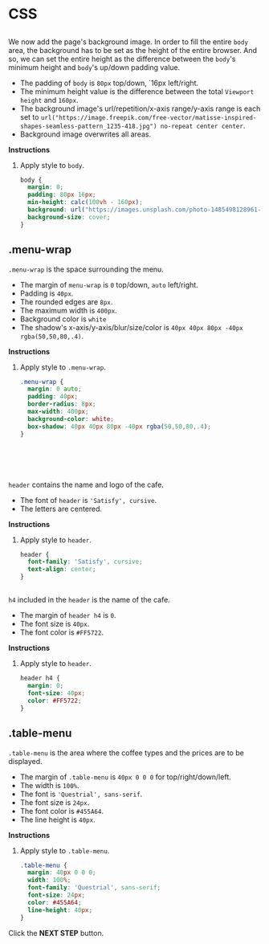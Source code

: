# CSS
## <body>
We now add the page's background image. In order to fill the entire `body` area, the background has to be set as the height of the entire browser. And so, we can set the entire height as the difference between the `body`'s minimum height and `body`'s up/down padding value. 
* The padding of `body` is `80px` top/down, `16px left/right.
* The minimum height value is the difference between the total `Viewport height` and `160px`.
* The background image's url/repetition/x-axis range/y-axis range is each set to `url("https://image.freepik.com/free-vector/matisse-inspired-shapes-seamless-pattern_1235-418.jpg") no-repeat center center`.
* Background image overwrites all areas.


**Instructions**
1. Apply style to `body`.
    ```css
    body {
      margin: 0;
      padding: 80px 16px;
      min-height: calc(100vh - 160px);
      background: url("https://images.unsplash.com/photo-1485498128961-422168ba5f87?ixlib=rb-0.3.5&s=bb0e76f1949725c83131d875abaa0f1a&auto=format&fit=crop&w=2602&q=80") no-repeat center center;
      background-size: cover;
    }
    ```



## .menu-wrap
`.menu-wrap` is the space surrounding the menu.

* The margin of `menu-wrap` is `0` top/down, `auto` left/right.
* Padding is `40px`.
* The rounded edges are `8px`.
* The maximum width is `400px`.
* Background color is `white`
* The shadow's x-axis/y-axis/blur/size/color is  `40px 40px 80px -40px rgba(50,50,80,.4)`.



**Instructions**
1. Apply style to `.menu-wrap`.
    ```css
    .menu-wrap {
      margin: 0 auto;
      padding: 40px;
      border-radius: 8px;
      max-width: 400px;
      background-color: white;
      box-shadow: 40px 40px 80px -40px rgba(50,50,80,.4);
    }
    ```



## <header>
`header` contains the name and logo of the cafe.

* The font of `header` is `'Satisfy', cursive`.
* The letters are centered.

**Instructions**
1. Apply style to `header`.
    ```css
    header {
      font-family: 'Satisfy', cursive;
      text-align: center;
    }
    ```
    



## <h4> 

`h4` included in the `header` is the name of the cafe.

* The margin of `header h4` is `0`.
* The font size is `40px`.
* The font color is `#FF5722`.

**Instructions**
1. Apply style to `header`.
    ```css
    header h4 {
      margin: 0;
      font-size: 40px;
      color: #FF5722;
    }
    ```
    



## .table-menu

`.table-menu` is the area where the coffee types and the prices are to be displayed. 

* The margin of `.table-menu` is `40px 0 0 0` for top/right/down/left.
* The width is `100%`.
* The font is `'Questrial', sans-serif`.
* The font size is `24px`.
* The font color is `#455A64`.
* The line height is `40px`.


**Instructions**
1. Apply style to `.table-menu`.
    ```css
    .table-menu {
      margin: 40px 0 0 0;
      width: 100%;
      font-family: 'Questrial', sans-serif;
      font-size: 24px;
      color: #455A64;
      line-height: 40px;
    }
    ```



Click the **NEXT STEP** button.

